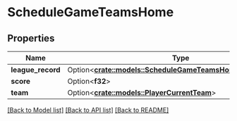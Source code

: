 # ScheduleGameTeamsHome

## Properties

Name | Type | Description | Notes
------------ | ------------- | ------------- | -------------
**league_record** | Option<[**crate::models::ScheduleGameTeamsHomeLeagueRecord**](ScheduleGame_teams_home_leagueRecord.md)> |  | [optional]
**score** | Option<**f32**> |  | [optional]
**team** | Option<[**crate::models::PlayerCurrentTeam**](Player_currentTeam.md)> |  | [optional]

[[Back to Model list]](../README.md#documentation-for-models) [[Back to API list]](../README.md#documentation-for-api-endpoints) [[Back to README]](../README.md)


